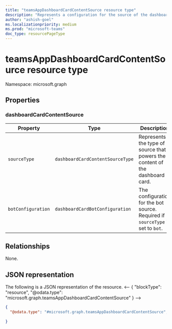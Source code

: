 ```yaml
---
title: "teamsAppDashboardCardContentSource resource type"
description: "Represents a configuration for the source of the dashboard card's content of Teams App"
author: "ashish-goel"
ms.localizationpriority: medium
ms.prod: "microsoft-teams"
doc_type: resourcePageType
---
```


# teamsAppDashboardCardContentSource resource type

Namespace: microsoft.graph

## Properties

### dashboardCardContentSource

| Property | Type | Description |
| -------- | ---- | ----------- |
| `sourceType` | `dashboardCardContentSourceType` | Represents the type of source that powers the content of the dashboard card. |
| `botConfiguration` | `dashboardCardBotConfiguration` | The configuration for the bot source. Required if `sourceType` is set to `bot`. |

## Relationships

None.

## JSON representation

The following is a JSON representation of the resource.
<-- {
  "blockType": "resource",
  "@odata.type": "microsoft.graph.teamsAppDashboardCardContentSource"
}
-->
``` json
{
  "@odata.type": "#microsoft.graph.teamsAppDashboardCardContentSource",
 
}
```

